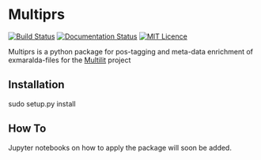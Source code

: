 # Multiprs 
[![Build Status](https://travis-ci.org/fkuhn/multiprs.svg?branch=master)](https://travis-ci.org/fkuhn/multiprs)
[![Documentation Status](https://readthedocs.org/projects/multiprs/badge/?version=latest)](http://multiprs.readthedocs.io/en/latest/?badge=latest)
[![MIT Licence](https://badges.frapsoft.com/os/mit/mit.svg?v=103)](https://opensource.org/licenses/mit-license.php)   


Multiprs is a python package for pos-tagging and meta-data enrichment of exmaralda-files for the [Multilit](http://www.uni-potsdam.de/daf/projekte/multilit.html)
 project 

## Installation

sudo setup.py install 

## How To 
Jupyter notebooks on how to apply the package will soon be added.
